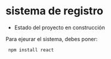 <h1> sistema de registro</h1>

- Estado del proyecto en construcción 

Para ejeurar el sistema, debes poner: 

``` npm install react```
